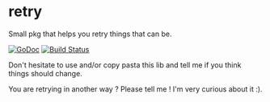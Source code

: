 # retry
Small pkg that helps you retry things that can be.

[![GoDoc](https://godoc.org/github.com/azr/retry?status.png)](https://godoc.org/github.com/azr/retry)
[![Build Status](https://travis-ci.org/azr/retry.png)](https://travis-ci.org/azr/retry)

Don't hesitate to use and/or copy pasta this lib and tell me if you think things should change.

You are retrying in another way ? Please tell me ! I'm very curious about it :).